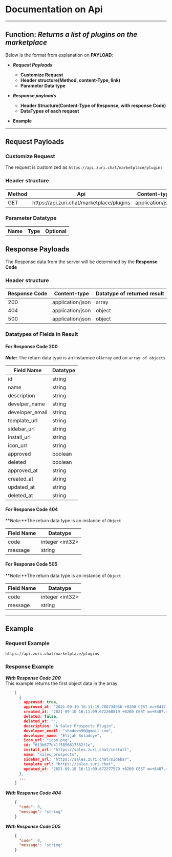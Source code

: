 # Documentation on Api
________
## Function: *Returns a list of plugins on the marketplace*
Below is the format from explanation on **PAYLOAD**:
  - ___Request Payloads___
    + __Customize Request__
    + __Header structure(Method, content-Type, link)__
    + __Parameter Data type__

  - ___Response payloads___
    + __Header Structure(Content-Type of Response, with response Code)__
    + __DataTypes of each request__

  - __Example__  
___ 


## Request Payloads

### Customize Request
The request is customized as `https://api.zuri.chat/marketplace/plugins`

### Header structure
<table>
  <thead>
    <tr>
      <th>Method</th>
      <th>Api</th>
      <th>Content-type</th>
    </tr>
  </thead>
  <tbody>
      <tr>
        <td>GET</td>
        <td>https://api.zuri.chat/marketplace/plugins</td>
        <td>application/json</td>
      </tr>
  </tbody>
</table>

### Parameter Datatype
<table>
  <thead>
    <tr>
      <th>Name</th>
      <th>Type</th>
      <th>Optional</th>
    </tr>
  </thead>
  <tbody>
      <tr>
      </tr>
  </tbody>
</table>


## Response Payloads
The Response data from the server will be determined by the **Response Code**

### Header structure
<table>
  <thead>
    <tr>
      <th>Response Code</th>
      <th>Content-type</th>
      <th>Datatype of returned result</th>
    </tr>
  </thead>
  <tbody>
      <tr>
        <td>200</td>
        <td>application/json</td>
        <td>array</td>
      </tr>
       <tr>
        <td>404</td>
        <td>application/json</td>
        <td>object</td>
      </tr>
       <tr>
        <td>500</td>
        <td>application/json</td>
        <td>object</td>
      </tr>
  </tbody>
</table>

### Datatypes of Fields in Result
 
#### For Response Code 200
**_Note:_** The return data type is an instannce of`Array` and an `array of objects`
 <table>
  <thead>
    <tr>
      <th>
        Field Name
      </th>
      <th>
        Datatype
      </th>
    </tr>
  </thead>
  <tbody>
    <tr>
      <td>id</td>
      <td>string</td>
    </tr>
    <tr>
      <td>name</td>
      <td>string</td>
    </tr>
    <tr>
      <td>description</td>
      <td>string</td>
    </tr>    
    <tr>
      <td>develper_name</td>
      <td>string</td>
    </tr>
    <tr>
      <td>developer_email</td>
      <td>string</td>
    </tr>
    <tr>
      <td>template_url</td>
      <td>string</td>
    </tr>
    <tr>
      <td>sidebar_url</td>
      <td>string</td>
    </tr>
    <tr>
      <td>install_url</td>
      <td>string</td>
    </tr>
    <tr>
      <td>icon_url</td>
      <td>string</td>
    </tr>
    <tr>
      <td>approved</td>
      <td>boolean</td>
    </tr>
    <tr>
      <td>deleted</td>
      <td>boolean</td>
    </tr>
    <tr>
      <td>approved_at</td>
      <td>string</td>
    </tr>
    <tr>
      <td>created_at</td>
      <td>string</td>
    </tr>
     <tr>
      <td>updated_at</td>
      <td>string</td>
    </tr>
     <tr>
      <td>deleted_at</td>
      <td>string</td>
    </tr>

  </tbody>
</table>


#### For Response Code 404
**_Note:_**The return data type is an instance of `Object` 
<table>
  <thead>
    <tr>
      <th>
        Field Name
      </th>
      <th>
        Datatype
      </th>
    </tr>
  </thead>
  <tbody>
    <tr>
      <td>code</td>
      <td>integer &lt;int32&gt;</td>
    </tr>
    <tr>
      <td>message</td>
      <td>string</td>
    </tr>
  </tbody>
</table>


#### For Response Code 505
**_Note:_**The return data type is an instance of `Object` 
<table>
  <thead>
    <tr>
      <th>
        Field Name
      </th>
      <th>
        Datatype
      </th>
    </tr>
  </thead>
  <tbody>
    <tr>
      <td>code</td>
      <td>integer &lt;int32&gt;</td>
    </tr>
    <tr>
      <td>message</td>
      <td>string</td>
    </tr>
  </tbody>
</table>


_____

## Example
 
### Request Example
`https://api.zuri.chat/marketplace/plugins`

### Response Example

**_With Response Code 200_**  
This example returns the first object data in the array 
    
```json title="Returns List of plugins"
    [
      {
        approved: true,
        approved_at: "2021-09-10 16:11:19.788734956 +0200 CEST m=+8417.562674390",
        created_at: "2021-09-10 16:11:09.672268819 +0200 CEST m=+8407.446208225",
        deleted: false,
        deleted_at: "",
        description: "A Sales Prospects Plugin",
        developer_email: "shodown96@gmail.com",
        developer_name: "Elijah Soladoye",
        icon_url: "icon.png",
        id: "613b677d41f5856617552f1e",
        install_url: "https://sales.zuri.chat/install",
        name: "sales_prospects",
        sidebar_url: "https://sales.zuri.chat/sidebar",
        template_url: "https://sales.zuri.chat",
        updated_at: "2021-09-10 16:11:09.672277579 +0200 CEST m=+8407.446216983",
      },
      ...
    ]
```

**_With Response Code 404_**  

```json title="Plug in not found"
    {
      "code": 0,
      "message": "string"
    }
```

**_With Response Code 505_**  

```json title="Internal server error"
    {
      "code": 0,
      "message": "string"
    }
```
